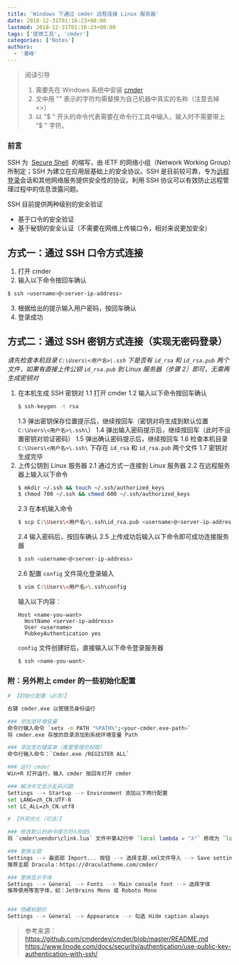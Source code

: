 ```yaml
---
title: 'Windows 下通过 cmder 远程连接 Linux 服务器'
date: 2018-12-31T01:16:23+08:00
lastmod: 2018-12-31T01:16:23+08:00
tags: ['提效工具', 'cmder']
categories: ['Notes']
authors:
  - '潘峰'
---
```


> 阅读引导
>
> 1. 需要先在 Windows 系统中安装 [cmder](http://cmder.net/)
> 2. 文中用 "<xxx>" 表示的字符均需替换为自己机器中真实的名称（注意去掉 <>）
> 3. 以 "\$ " 开头的命令代表需要在命令行工具中输入，输入时不需要带上 "\$ " 字符。

### 前言

SSH 为  [Secure Shell](https://baike.baidu.com/item/Secure%20Shell)  的缩写，由 IETF 的网络小组（Network Working Group）所制定；SSH 为建立在应用层基础上的安全协议。SSH 是目前较可靠，专为[远程登录](https://baike.baidu.com/item/%E8%BF%9C%E7%A8%8B%E7%99%BB%E5%BD%95/1071998)会话和其他网络服务提供安全性的协议。利用 SSH 协议可以有效防止远程管理过程中的信息泄露问题。

SSH 目前提供两种级别的安全验证

- 基于口令的安全验证
- 基于秘钥的安全认证（不需要在网络上传输口令，相对来说更加安全）

## 方式一：通过 SSH 口令方式连接

1. 打开 cmder
2. 输入以下命令按回车确认

```bash
$ ssh <username>@<server-ip-address>
```

3. 根据给出的提示输入用户密码，按回车确认
4. 登录成功

## 方式二：通过 SSH 密钥方式连接（实现无密码登录）

_请先检查本机目录 `C:\Users\<用户名>\.ssh` 下是否有 `id_rsa` 和 `id_rsa.pub` 两个文件，如果有直接上传公钥 `id_rsa.pub` 到 Linux 服务器（步骤 2）即可，无需再生成密钥对_

1. 在本机生成 SSH 密钥对
   1.1 打开 cmder
   1.2 输入以下命令按回车确认
   ```bash
   $ ssh-keygen -t rsa
   ```
   1.3 弹出密钥保存位置提示后，继续按回车（密钥对将生成到默认位置 `C:\Users\<用户名>\.ssh\`）
   1.4 弹出输入密码提示后，继续按回车（此时不设置密钥对验证密码）
   1.5 弹出确认密码提示后，继续按回车
   1.6 检查本机目录 `C:\Users\<用户名>\.ssh\` 下存在 `id_rsa` 和 `id_rsa.pub` 两个文件
   1.7 密钥对生成完毕
2. 上传公钥到 Linux 服务器
   2.1 通过方式一连接到 Linux 服务器
   2.2 在远程服务器上输入以下命令
   ```bash
   $ mkdir ~/.ssh && touch ~/.ssh/authorized_keys
   $ chmod 700 ~/.ssh && chmod 600 ~/.ssh/authorized_keys
   ```
   2.3 在本机输入命令
   ```bash
   $ scp C:\Users\<用户名>\.ssh\id_rsa.pub <username>@<server-ip-address>:~/.ssh/authorized_keys
   ```
   2.4 输入密码后，按回车确认
   2.5 上传成功后输入以下命令即可成功连接服务器
   ```bash
   $ ssh <username>@<server-ip-address>
   ```
   2.6 配置 `config` 文件简化登录输入
   ```bash
   $ vim C:\Users\<用户名>\.ssh\config
   ```
   输入以下内容：
   ```vim
   Host <name-you-want>
     HostName <server-ip-address>
     User <username>
     PubkeyAuthentication yes
   ```
   `config` 文件创建好后，直接输入以下命令登录服务器
   ```bash
   $ ssh <name-you-want>
   ```

### 附：另外附上 cmder 的一些初始化配置

```bash
# 【初始化配置（必须）】

右键 cmder.exe 以管理员身份运行

### 添加至环境变量
命令行输入命令 `setx -m PATH "%PATH%";<your-cmder.exe-path>`
将 cmder.exe 存放的目录添加到系统环境变量 Path

### 添加至右键菜单（需要管理员权限）
命令行输入命令：`Cmder.exe /REGISTER ALL`

### 运行 cmder
Win+R 打开运行，输入 cmder 按回车打开 cmder

### 解决中文显示乱码问题
Settings --> Startup --> Environment 添加以下两行配置
set LANG=zh_CN.UTF-8
set LC_ALL=zh_CN.utf8

# 【外观优化（可选）】

### 修改默认的命令提示符λ改成$
将 `cmder\vendor\clink.lua` 文件中第42行中 `local lambda = "λ"` 修改为 `local lambda = "$"`

### 更换主题
Settings --> 最底部 Import... 按钮 --> 选择主题.xml文件导入 --> Save settings
推荐主题 Dracula：https://draculatheme.com/cmder/

### 更换显示字体
Settings --> General --> Fonts --> Main console font --> 选择字体
推荐使用等宽字体，如：JetBrains Mono 或 Roboto Mono


### 隐藏标题栏
Settings --> General --> Appearance --> 勾选 Hide caption always
```

> 参考来源：  
> https://github.com/cmderdev/cmder/blob/master/README.md  
> https://www.linode.com/docs/security/authentication/use-public-key-authentication-with-ssh/
